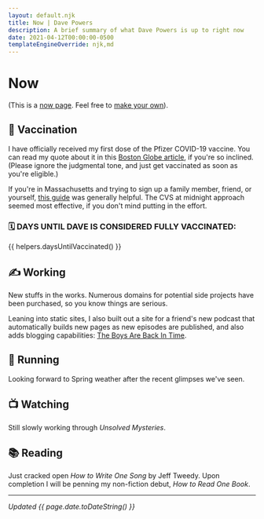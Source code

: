 ```yaml
---
layout: default.njk
title: Now | Dave Powers
description: A brief summary of what Dave Powers is up to right now
date: 2021-04-12T00:00:00-0500
templateEngineOverride: njk,md
---
```


# Now

(This is a [now page](https://nownownow.com/about). Feel free to [make your own](https://nownownow.com/about)).

## 💉 Vaccination

I have officially received my first dose of the Pfizer COVID-19 vaccine. You can read my quote about it in this [Boston Globe article](https://www.bostonglobe.com/2021/04/06/metro/states-new-covid-19-eligibility-rules-open-flood-gates-people-seek-vaccinations/), if you're so inclined. (Please ignore the judgmental tone, and just get vaccinated as soon as you're eligible.)

If you're in Massachusetts and trying to sign up a family member, friend, or yourself, [this guide](https://www.bostonmagazine.com/news/2021/03/24/massachusetts-vaccine-appointment-tips/) was generally helpful. The CVS at midnight approach seemed most effective, if you don't mind putting in the effort.

### 🗓 DAYS UNTIL DAVE IS CONSIDERED FULLY VACCINATED:

{{ helpers.daysUntilVaccinated() }}

## ✍️ Working

New stuffs in the works. Numerous domains for potential side projects have been purchased, so you know things are serious.

Leaning into static sites, I also built out a site for a friend's new podcast that automatically builds new pages as new episodes are published, and also adds blogging capabilities: [The Boys Are Back In Time](https://theboysarebackintime.com/).

## 👟 Running

Looking forward to Spring weather after the recent glimpses we've seen.

## 📺 Watching

Still slowly working through _Unsolved Mysteries_.

## 📚 Reading

Just cracked open _How to Write One Song_ by Jeff Tweedy. Upon completion I will be penning my non-fiction debut, _How to Read One Book_.

---

_Updated {{ page.date.toDateString() }}_
